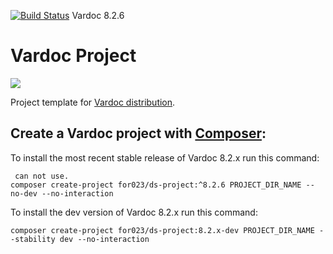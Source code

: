 [![Build Status](https://travis-ci.org/Vardot/vardoc.svg?branch=8.x-2.6)](https://travis-ci.com/github/Vardot/vardoc/builds/157026982) Vardoc 8.2.6
# Vardoc Project

[![](https://www.drupal.org/files/styles/grid-3/public/project-images/Vardoc%20-%20No%20Padding.png)](https://www.drupal.org/project/vardoc)

Project template for [Vardoc distribution](http://www.drupal.org/project/vardoc).

## Create a Vardoc project with [Composer](https://getcomposer.org/download/):

To install the most recent stable release of Vardoc 8.2.x run this command:
```
 can not use.
composer create-project for023/ds-project:^8.2.6 PROJECT_DIR_NAME --no-dev --no-interaction
```

To install the dev version of Vardoc 8.2.x run this command:
```
composer create-project for023/ds-project:8.2.x-dev PROJECT_DIR_NAME --stability dev --no-interaction
```
